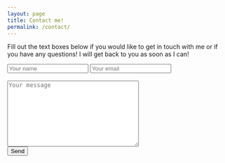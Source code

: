 ```yaml
---
layout: page
title: Contact me!
permalink: /contact/
---
```



Fill out the text boxes below if you would like to get in touch with me or if you have any questions! I will get back to you as soon as I can! 

<form id="contactform" method="POST">
    <input type="text" name="name" placeholder="Your name">
    <input type="email" name="_replyto" placeholder="Your email">
	<input type="hidden" name="_subject" value="Website contact" />
	<br> <br>
    <textarea style="width:300px; height:150px;" name="message" placeholder="Your message"></textarea>
	<input type="text" name="_gotcha" style="display:none" />
	<br>
    <input type="submit" value="Send">
	<input type="hidden" name="_next" value="//www.spence.io/thanks" />
</form>
<script>
    var contactform =  document.getElementById('contactform');
    contactform.setAttribute('action', '//formspree.io/' + 'Spencer.R.Wood' + '@' + 'gmail' + '.' + 'com');
</script>

